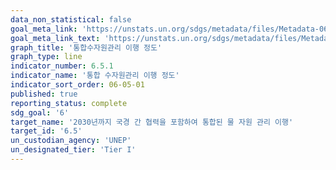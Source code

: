 ```yaml
---
data_non_statistical: false
goal_meta_link: 'https://unstats.un.org/sdgs/metadata/files/Metadata-06-05-01.pdf'
goal_meta_link_text: 'https://unstats.un.org/sdgs/metadata/files/Metadata-06-05-01.pdf'
graph_title: '통합수자원관리 이행 정도'
graph_type: line
indicator_number: 6.5.1
indicator_name: '통합 수자원관리 이행 정도'
indicator_sort_order: 06-05-01
published: true
reporting_status: complete
sdg_goal: '6'
target_name: '2030년까지 국경 간 협력을 포함하여 통합된 물 자원 관리 이행'
target_id: '6.5'
un_custodian_agency: 'UNEP'
un_designated_tier: 'Tier I'
---
```

